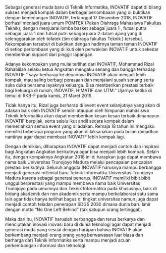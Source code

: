 
Sebagai generasi muda baru di Teknik Informatika, INOVATIF dapat di bilang sukses menjadi kompak dalam berbagai perlombaaan yang di buktikan dengan kemenangan INOVATIF, tertanggal 17 Desember 2018, INOVATIF berhasil menjadi juara umum POMTEK (Pekan Olahraga Mahasiswa Fakultas Teknik), dengan menjuarai lomba basket sebagai juara 1 , futsal putra sebagai juara 1 dan futsal putri sebagai juara 2 dalam ajang yang di selenggarakan oleh tofatek (tim olahraga fakultas Teknik ) tersebut. Kekompakan tersebut di buktikan dengan hadirnya teman teman INOVATIF di setiap perlombaan yang di ikuti oleh perwakilan INOVATIF untuk sekedar memberikan support dari pinggir lapangan.

Adanya kekompakan yang mulai terlihat dari INOVATIF, Mohammad Rizal Rahabillah selaku ketua Angkatan mengaku senang dan bangga terhadap INOVATIF.“ saya berharap ke depannya INOVATIF akan menjadi lebih kompak, mau saling berbagi perasaan dan menjalani susah senang serta suka duka bersama layaknya keluarga. Bisa memberikan prestasi terbaik bagi keluarga di rumah, INOVATIF, HIMATIF dan UTM.” Ujarnya ketika di temui di RKB-F pada kamis, 21 Maret 2019.

Tidak hanya itu, Rizal juga berharap di event event selanjutnya yang akan di adakan baik oleh INOVATIF sendiri ataupun oleh himpunan mahasiswa Teknik Informatika akan dapat memberikan kesan kesan terbaik dimanapun INOVATIF berpijak, serta selalu ikut andil secara kompak dalam memeriahkan semua event yang di adakan. Remaja 18 tahun ini mengaku memiliki beberapa program yang akan di laksanakan pada bulan ramadhan nantinya agar dapat membuat INOVATIF lebih kompak lagi.

Dengan demikian, diharapkan INOVATIF dapat menjadi contoh dan inspirasi bagi Angkatan Angkatan berikutnya agar bisa menjadi lebih kompak. Selain itu, dengan kompaknya Angkatan 2018 ini di harapkan juga dapat membawa nama baik Universitas Trunojoyo Madura melalui pencapaian pencapian prestasi berikutnya. Seluruh anggota INOVATIF harusnya mampu berbangga menjadi generasi millenial baru Teknik Informatika Universitas Trunojoyo Madura karena sebagai generasi penerus, INOVATIF memiliki bibit bibit unggul berprestasi yang mampu membawa nama baik Universitas Trunojoyo pada umumnya dan Teknik Informatika pada khususnya, baik di bidang akademik dan non akademik serta mampu berkolaborasi satu sama lain agar tidak hanya terlihat bagus di tingkat universitas namun juga dapat menjadi contoh teladan penerapan SDGS 2030 dimana dunia baru lahir dengan motto “No One Left Behind” (tak satupun orang tertinggal).

Maka dari itu, INOVATIF haruslah berbangga dan terus berkarya dan menciptakan inovasi inovasi baru di dunia teknologi agar dapat menjadi generasi muda yang sesuai dengan harapan bahwa INOVATIF akan berkembang menjadi orang orang yang berwawasan luar biasa dan berharga dari Teknik Informatika serta mampu menjadi acuan perkembangan informasi dan teknologi.

